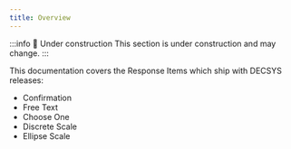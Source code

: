 ```yaml
---
title: Overview
---
```


:::info 🚧 Under construction
This section is under construction and may change.
:::

This documentation covers the Response Items which ship with DECSYS releases:

- Confirmation
- Free Text
- Choose One
- Discrete Scale
- Ellipse Scale
